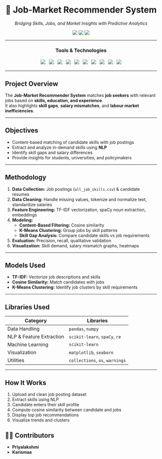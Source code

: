 <h1 align="center">💼 Job-Market Recommender System</h1>
<p align="center"><i>Bridging Skills, Jobs, and Market Insights with Predictive Analytics</i></p>

<p align="center">
  <img src="https://img.shields.io/github/last-commit/YourGitHubUsername/JobMarketRecommender?style=flat-square">
  <img src="https://img.shields.io/badge/python-70%25-blue?style=flat-square">
  <img src="https://img.shields.io/badge/languages-2-blue?style=flat-square">
</p>

---

<h3 align="center">Tools & Technologies</h3>
<div align="center">  
  <img src="https://img.shields.io/badge/-Python-3776AB?style=for-the-badge&logo=python" style="margin: 4px;" />  
  <img src="https://img.shields.io/badge/-Pandas-150458?style=for-the-badge&logo=pandas" style="margin: 4px;" />  
  <img src="https://img.shields.io/badge/-NumPy-013243?style=for-the-badge&logo=numpy" style="margin: 4px;" />  
  <img src="https://img.shields.io/badge/-Scikit--learn-f7931e?style=for-the-badge&logo=scikit-learn&logoColor=white" style="margin: 4px;" />  
  <img src="https://img.shields.io/badge/-Matplotlib-2067b8?style=for-the-badge&logo=python" style="margin: 4px;" />  
  <img src="https://img.shields.io/badge/-Seaborn-10069F?style=for-the-badge" style="margin: 4px;" />  
  <img src="https://img.shields.io/badge/-re-ff69b4?style=for-the-badge" style="margin: 4px;" />  
  <img src="https://img.shields.io/badge/-Collections-9cf?style=for-the-badge" style="margin: 4px;" />  
  <img src="https://img.shields.io/badge/-HTML5-e34c26?style=for-the-badge&logo=html5&logoColor=white" style="margin: 4px;" />  
  <img src="https://img.shields.io/badge/-CSS3-264de4?style=for-the-badge&logo=css3&logoColor=white" style="margin: 4px;" />  
</div>  

---

## Project Overview
The **Job-Market Recommender System** matches **job seekers** with relevant jobs based on **skills, education, and experience**.  
It also highlights **skill gaps**, **salary mismatches**, and **labour market inefficiencies**.

---

## Objectives
- Content-based matching of candidate skills with job postings  
- Extract and analyze in-demand skills using **NLP**  
- Identify skill gaps and salary differences  
- Provide insights for students, universities, and policymakers  

---

## Methodology
1. **Data Collection:** Job postings (`all_job_skills.csv`) & candidate resumes  
2. **Data Cleaning:** Handle missing values, tokenize and normalize text, standardize salaries  
3. **Feature Engineering:** TF-IDF vectorization, spaCy noun extraction, embeddings  
4. **Modeling:**  
   - **Content-Based Filtering:** Cosine similarity  
   - **K-Means Clustering:** Group jobs by skill patterns  
   - **Skill Gap Analysis:** Compare candidate skills vs job requirements  
5. **Evaluation:** Precision, recall, qualitative validation  
6. **Visualization:** Skill demand, salary mismatch graphs, heatmaps  

---

## Models Used
- **TF-IDF:** Vectorize job descriptions and skills  
- **Cosine Similarity:** Match candidates with jobs  
- **K-Means Clustering:** Identify job clusters by skill requirements  

---

## Libraries Used
| Category | Libraries |
|----------|-----------|
| Data Handling | `pandas`, `numpy` |
| NLP & Feature Extraction | `scikit-learn`, `spaCy`, `re` |
| Machine Learning | `scikit-learn` |
| Visualization | `matplotlib`, `seaborn` |
| Utilities | `collections`, `os`, `warnings` |

---

## How It Works
1. Upload and clean job posting dataset  
2. Extract skills using NLP  
3. Candidate enters their skill profile  
4. Compute cosine similarity between candidate and jobs  
5. Display top job recommendations  
6. Visualize trends and clusters  


## 👩‍💻 Contributors
- **Priyalakshmi**  
- **Karismaa**  
